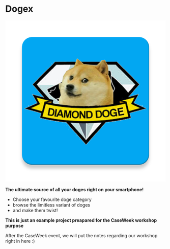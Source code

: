 # Dogex
![Dogex Logo](https://raw.githubusercontent.com/festech/dogex/master/ic_logo.png)


**The ultimate source of all your doges right on your smartphone!**

  - Choose your favourite doge category
  - browse the limitless variant of doges
  - and make them twist!


**This is just an example project preapared for the CaseWeek workshop purpose**

After the CaseWeek event, we will put the notes regarding our workshop right in here :)

